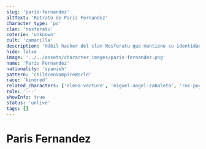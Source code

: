 ```yaml
---
slug: 'paris-fernandez'
altText: 'Retrato de Paris Fernandez'
character_type: 'pc'
clan: 'nosferatu'
coterie: 'unknown'
cult: 'camarilla'
description: 'Hábil hacker del clan Nosferatu que mantiene su identidad oculta bajo sudaderas con capucha y mascarillas. Sus conocimientos tecnológicos y capacidad para moverse en las sombras lo convierten en un valioso recurso para el grupo. Su presencia destaca especialmente en lugares elegantes, donde su vestimenta casual contrasta con la etiqueta requerida.'
hide: false
image: '../../assets/character_images/paris-fernandez.png'
name: 'Paris Fernandez'
nationality: 'spanish'
pattern: 'childrenVampireWorld'
race: 'kindred'
related_characters: ['elena-venture', 'miguel-angel-zabaleta', 'roc-puyol', 'ezequiel-medina']
role: '---'
showInfo: true
status: 'unlive'
tags: []
---
```


# Paris Fernandez
